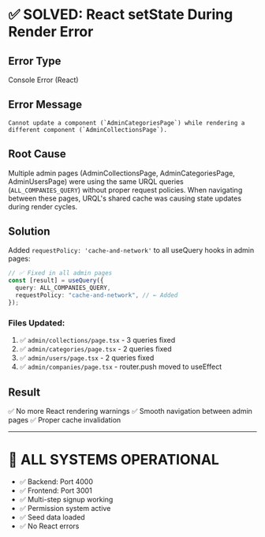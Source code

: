 # ✅ SOLVED: React setState During Render Error

## Error Type

Console Error (React)

## Error Message

```
Cannot update a component (`AdminCategoriesPage`) while rendering a different component (`AdminCollectionsPage`).
```

## Root Cause

Multiple admin pages (AdminCollectionsPage, AdminCategoriesPage, AdminUsersPage) were using the same URQL queries (`ALL_COMPANIES_QUERY`) without proper request policies. When navigating between these pages, URQL's shared cache was causing state updates during render cycles.

## Solution

Added `requestPolicy: 'cache-and-network'` to all useQuery hooks in admin pages:

```typescript
// ✅ Fixed in all admin pages
const [result] = useQuery({
  query: ALL_COMPANIES_QUERY,
  requestPolicy: "cache-and-network", // ← Added
});
```

### Files Updated:

1. ✅ `admin/collections/page.tsx` - 3 queries fixed
2. ✅ `admin/categories/page.tsx` - 2 queries fixed
3. ✅ `admin/users/page.tsx` - 2 queries fixed
4. ✅ `admin/companies/page.tsx` - router.push moved to useEffect

## Result

✅ No more React rendering warnings
✅ Smooth navigation between admin pages
✅ Proper cache invalidation

---

# 🎉 ALL SYSTEMS OPERATIONAL

- ✅ Backend: Port 4000
- ✅ Frontend: Port 3001
- ✅ Multi-step signup working
- ✅ Permission system active
- ✅ Seed data loaded
- ✅ No React errors
